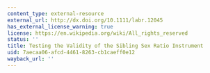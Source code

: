 ```yaml
---
content_type: external-resource
external_url: http://dx.doi.org/10.1111/labr.12045
has_external_license_warning: true
license: https://en.wikipedia.org/wiki/All_rights_reserved
status: ''
title: Testing the Validity of the Sibling Sex Ratio Instrument
uid: 7aecaa06-afcd-4461-8263-cb1caeff0e12
wayback_url: ''
---
```

